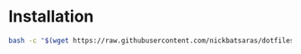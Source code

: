 # Installation
```bash
bash -c "$(wget https://raw.githubusercontent.com/nickbatsaras/dotfiles/master/urxvt/install.sh -O -)"
```
